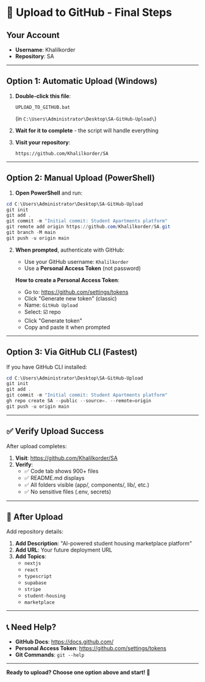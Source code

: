 # 🚀 Upload to GitHub - Final Steps

## Your Account
- **Username**: Khalilkorder
- **Repository**: SA

---

## Option 1: Automatic Upload (Windows)

1. **Double-click this file**:
   ```
   UPLOAD_TO_GITHUB.bat
   ```
   (in `C:\Users\Administrator\Desktop\SA-GitHub-Upload\`)

2. **Wait for it to complete** - the script will handle everything

3. **Visit your repository**:
   ```
   https://github.com/Khalilkorder/SA
   ```

---

## Option 2: Manual Upload (PowerShell)

1. **Open PowerShell** and run:

```powershell
cd C:\Users\Administrator\Desktop\SA-GitHub-Upload
git init
git add .
git commit -m "Initial commit: Student Apartments platform"
git remote add origin https://github.com/Khalilkorder/SA.git
git branch -M main
git push -u origin main
```

2. **When prompted**, authenticate with GitHub:
   - Use your GitHub username: `Khalilkorder`
   - Use a **Personal Access Token** (not password)
   
   **How to create a Personal Access Token**:
   - Go to: https://github.com/settings/tokens
   - Click "Generate new token" (classic)
   - Name: `GitHub Upload`
   - Select: ☑️ repo
   - Click "Generate token"
   - Copy and paste it when prompted

---

## Option 3: Via GitHub CLI (Fastest)

If you have GitHub CLI installed:

```powershell
cd C:\Users\Administrator\Desktop\SA-GitHub-Upload
git init
git add .
git commit -m "Initial commit: Student Apartments platform"
gh repo create SA --public --source=. --remote=origin
git push -u origin main
```

---

## ✅ Verify Upload Success

After upload completes:

1. **Visit**: https://github.com/Khalilkorder/SA
2. **Verify**:
   - ✅ Code tab shows 900+ files
   - ✅ README.md displays
   - ✅ All folders visible (app/, components/, lib/, etc.)
   - ✅ No sensitive files (.env, secrets)

---

## 🎨 After Upload

Add repository details:

1. **Add Description**: "AI-powered student housing marketplace platform"
2. **Add URL**: Your future deployment URL
3. **Add Topics**: 
   - `nextjs`
   - `react`
   - `typescript`
   - `supabase`
   - `stripe`
   - `student-housing`
   - `marketplace`

---

## 📞 Need Help?

- **GitHub Docs**: https://docs.github.com/
- **Personal Access Token**: https://github.com/settings/tokens
- **Git Commands**: `git --help`

---

**Ready to upload? Choose one option above and start! 🚀**
